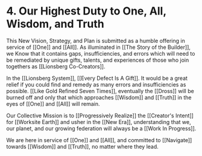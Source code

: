 # 4. Our Highest Duty to One, All, Wisdom, and Truth

This New Vision, Strategy, and Plan is submitted as a humble offering in service of [[One]] and [[All]]. As illuminated in [[The Story of the Builder]], we Know that it contains gaps, insufficiencies, and errors which will need to be remediated by unique gifts, talents, and experiences of those who join togethers as [[Lionsberg Co-Creators]]. 

In the [[Lionsberg System]], [[Every Defect Is A Gift]]. It would be a great relief if you could find and remedy as many errors and insufficiencies as possible. [[Like Gold Refined Seven Times]], eventually the [[Dross]] will be burned off and only that which approaches [[Wisdom]] and [[Truth]] in the eyes of [[One]] and [[All]] will remain. 

Our Collective Mission is to [[Progressively Realize]] the [[Creator's Intent]] for [[Worksite Earth]] and usher in the [[New Era]], understanding that we, our planet, and our growing federation will always be a [[Work In Progress]]. 

We are here in service of [[One]] and [[All]], and committed to [[Navigate]] towards [[Wisdom]] and [[Truth]], no matter where they lead. 
